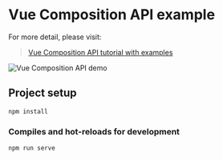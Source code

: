 # Vue Composition API example

For more detail, please visit:
> [Vue Composition API tutorial with examples](https://bezkoder.com/vue-function-api-example/)

![Vue Composition API demo](https://bezkoder.com/wp-content/uploads/2019/07/vue-function-api-example.gif)

## Project setup
```
npm install
```

### Compiles and hot-reloads for development
```
npm run serve
```
